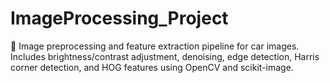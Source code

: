 # ImageProcessing_Project
🚗 Image preprocessing and feature extraction pipeline for car images. Includes brightness/contrast adjustment, denoising, edge detection, Harris corner detection, and HOG features using OpenCV and scikit-image.
